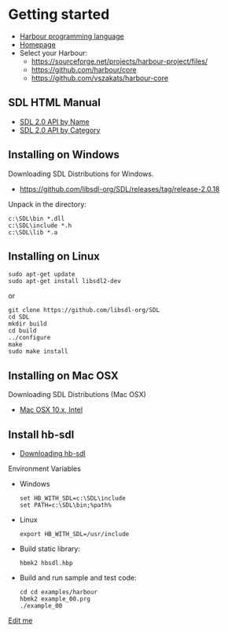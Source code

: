 # Getting started

- [Harbour programming language](https://en.wikipedia.org/wiki/Harbour_(programming_language))
- [Homepage](https://harbour.github.io)
- Select your Harbour:
   - https://sourceforge.net/projects/harbour-project/files/
   - https://github.com/harbour/core
   - https://github.com/vszakats/harbour-core

## SDL HTML Manual

- [SDL 2.0 API by Name](http://wiki.libsdl.org/CategoryAPI)
- [SDL 2.0 API by Category](http://wiki.libsdl.org/APIByCategory)

## Installing on Windows

Downloading SDL Distributions for Windows.

- https://github.com/libsdl-org/SDL/releases/tag/release-2.0.18

Unpack in the directory:

```
c:\SDL\bin *.dll
c:\SDL\include *.h
c:\SDL\lib *.a
```

## Installing on Linux

```
sudo apt-get update
sudo apt-get install libsdl2-dev
```

or

```
git clone https://github.com/libsdl-org/SDL
cd SDL
mkdir build
cd build
../configure
make
sudo make install
```

## Installing on Mac OSX

Downloading SDL Distributions (Mac OSX)

- [Mac OSX 10.x, Intel](https://libsdl.org/release/SDL2-2.0.16.dmg)

## Install hb-sdl

- [Downloading hb-sdl](https://github.com/rjopek/hb-sdl/archive/refs/heads/main.zip)

Environment Variables

- Windows

   ```
   set HB_WITH_SDL=c:\SDL\include
   set PATH=c:\SDL\bin;%path%
   ```

- Linux

   ```
   export HB_WITH_SDL=/usr/include
   ```

- Build static library:

   ```
   hbmk2 hbsdl.hbp
   ```

- Build and run sample and test code:

   ```
   cd cd examples/harbour
   hbmk2 example_00.prg
   ./example_00
   ```

[Edit me](https://github.com/rjopek/hb-sdl/edit/main/examples/README.md)
